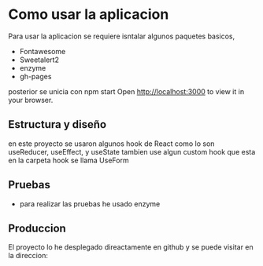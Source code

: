 # Como usar la aplicacion

Para usar la aplicacion se requiere isntalar algunos paquetes basicos, 
- Fontawesome
- Sweetalert2
- enzyme
- gh-pages

posterior se unicia con npm start
Open [http://localhost:3000](http://localhost:3000) to view it in your browser.

## Estructura y diseño

en este proyecto se usaron algunos hook de React como lo son useReducer, useEffect, y useState
tambien use algun custom hook que esta en la carpeta hook se llama UseForm 

## Pruebas
- para realizar las pruebas he usado enzyme

## Produccion
El proyecto lo he desplegado direactamente en github y se puede visitar en la direccion:


